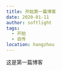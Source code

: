 ```yaml
---
title: 开始第一篇博客
date: 2020-01-11
author: softlight
tags:
  - 开始
  - 自传
location: hangzhou  
---
```

这是第一篇博客